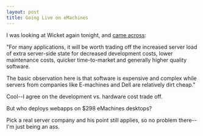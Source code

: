 ```yaml
---
layout: post
title: Going Live on eMachines
---
```


I was looking at Wicket again tonight, and [came across][1]:

"For many applications, it will be worth trading off the increased server load of extra server-side state for decreased development costs, lower maintenance costs, quicker time-to-market and generally higher quality software.

The basic observation here is that software is expensive and complex while servers from companies like E-machines and Dell are relatively dirt cheap."

[1]: http://wicket.apache.org/introduction.html

Cool--I agree on the development vs. hardware cost trade off.

But who deploys webapps on $298 eMachines desktops?

Pick a real server company and his point still applies, so no problem there--I'm just being an ass.

